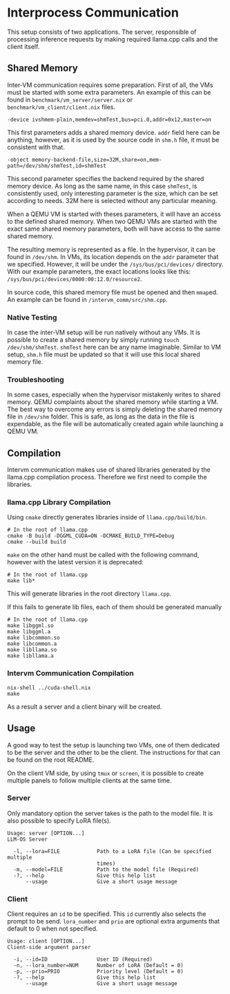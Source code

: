 # Interprocess Communication
This setup consists of two applications. The server, responsible of processing inference requests by making required llama.cpp calls and the client itself.

## Shared Memory
Inter-VM communication requires some preparation. First of all, the VMs must be started with some extra parameters. An example of this can be found in `benchmark/vm_server/server.nix` or `benchmark/vm_client/client.nix` files.

`-device ivshmem-plain,memdev=shmTest,bus=pci.0,addr=0x12,master=on`

This first parameters adds a shared memory device. `addr` field here can be anything, however, as it is used by the source code in `shm.h` file, it must be consistent with that.

`-object memory-backend-file,size=32M,share=on,mem-path=/dev/shm/shmTest,id=shmTest`

This second parameter specifies the backend required by the shared memory device. As long as the same name, in this case `shmTest`, is consistently used, only interesting parameter is the size, which can be set according to needs. 32M here is selected without any particular meaning.

When a QEMU VM is started with theses parameters, it will have an access to the defined shared memory. When two QEMU VMs are started with the exact same shared memory parameters, both will have access to the same shared memory.

The resulting memory is represented as a file. In the hypervisor, it can be found in `/dev/shm`. In VMs, its location depends on the `addr` parameter that we specified. However, it will be under the `/sys/bus/pci/devices/` directory. With our example parameters, the exact locations looks like this: `/sys/bus/pci/devices/0000:00:12.0/resource2`.

In source code, this shared memory file must be opened and then `mmap`ed. An example can be found in `/intervm_comm/src/shm.cpp`.

### Native Testing
In case the inter-VM setup will be run natively without any VMs. It is possible to create a shared memory by simply running `touch /dev/shm/shmTest`. `shmTest` here can be any name imaginable. Similar to VM setup, `shm.h` file must be updated so that it will use this local shared memory file.

### Troubleshooting
In some cases, especially when the hypervisor mistakenly writes to shared memory. QEMU complaints about the shared memory while starting a VM. The best way to overcome any errors is simply deleting the shared memory file in `/dev/shm` folder. This is safe, as long as the data in the file is expendable, as the file will be automatically created again while launching a QEMU VM.

## Compilation
Intervm communication makes use of shared libraries generated by the llama.cpp compilation process. Therefore we first need to compile the libraries.

### llama.cpp Library Compilation
Using `cmake` directly generates libraries inside of `llama.cpp/build/bin`. 
```
# In the root of llama.cpp
cmake -B build -DGGML_CUDA=ON -DCMAKE_BUILD_TYPE=Debug
cmake --build build
```

`make` on the other hand must be called with the following command, however with the latest version it is deprecated:
```
# In the root of llama.cpp
make lib*
```
This will generate libraries in the root directory `llama.cpp`.

If this fails to generate lib files, each of them should be generated manually
```
# In the root of llama.cpp
make libggml.so
make libggml.a
make libcommon.so
make libcommon.a
make libllama.so
make libllama.a
```

### Intervm Communication Compilation

```
nix-shell ../cuda-shell.nix
make
```
As a result a server and a client binary will be created.

## Usage
A good way to test the setup is launching two VMs, one of them dedicated to be the server and the other to be the client. The instructions for that can be found on the root README.

On the client VM side, by using `tmux` or `screen`, it is possible to create multiple panels to follow multiple clients at the same time.

### Server
Only mandatory option the server takes is the path to the model file. It is also possible to specify LoRA file(s).
```
Usage: server [OPTION...]
LLM-OS Server

  -l, --lora=FILE            Path to a LoRA file (Can be specified multiple
                             times)
  -m, --model=FILE           Path to the model file (Required)
  -?, --help                 Give this help list
      --usage                Give a short usage message
```
### Client
Client requires an `id` to be specified. This `id` currently also selects the prompt to be send. `lora_number` and `prio` are optional extra arguments that default to 0 when not specified.
```
Usage: client [OPTION...]
Client-side argument parser

  -i, --id=ID                User ID (Required)
  -n, --lora_number=NUM      Number of LoRA (Default = 0)
  -p, --prio=PRIO            Priority level (Default = 0)
  -?, --help                 Give this help list
      --usage                Give a short usage message
```
